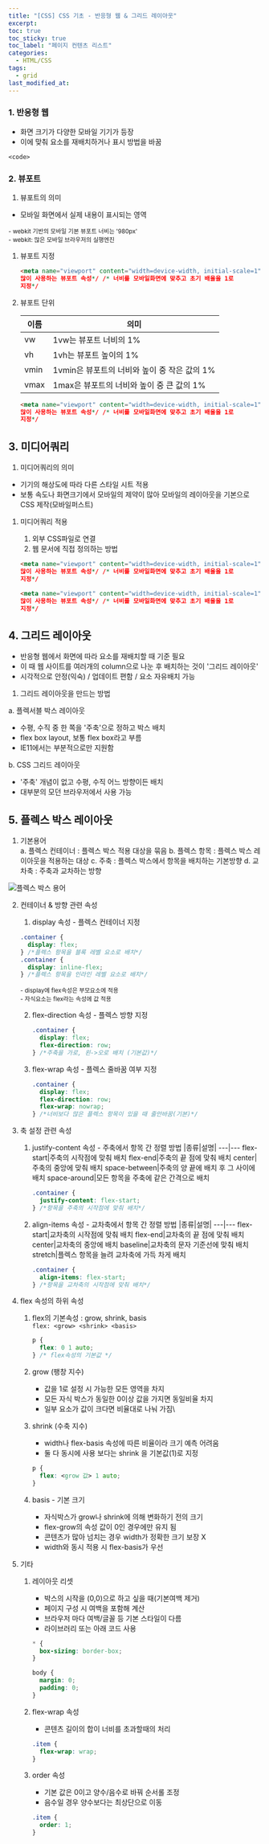 ```yaml
---
title: "[CSS] CSS 기초 - 반응형 웹 & 그리드 레이아웃"
excerpt:
toc: true
toc_sticky: true
toc_label: "페이지 컨텐츠 리스트"
categories:
  - HTML/CSS
tags:
  - grid
last_modified_at:
---
```


### **1. 반응형 웹**

- 화면 크기가 다양한 모바일 기기가 등장
- 이에 맞춰 요소를 재배치하거나 표시 방법을 바꿈

`<code>`

### **2. 뷰포트**

1. 뷰포트의 의미

- 모바일 화면에서 실제 내용이 표시되는 영역

<small> - webkit 기반의 모바일 기본 뷰포트 너비는 '980px'</small>  
<small> - webkit: 많은 모바일 브라우저의 실행엔진</small>

1. 뷰포트 지정

   ```html
   <meta name="viewport" content="width=device-width, initial-scale=1" /* 가장
   많이 사용하는 뷰포트 속성*/ /* 너비를 모바일화면에 맞추고 초기 배율을 1로
   지정*/
   ```

2. 뷰포트 단위

   | 이름 | 의미                                         |
   | ---- | -------------------------------------------- |
   | vw   | 1vw는 뷰포트 너비의 1%                       |
   | vh   | 1vh는 뷰포트 높이의 1%                       |
   | vmin | 1vmin은 뷰포트의 너비와 높이 중 작은 값의 1% |
   | vmax | 1max은 뷰포트의 너비와 높이 중 큰 값의 1%    |

   ```html
   <meta name="viewport" content="width=device-width, initial-scale=1" /* 가장
   많이 사용하는 뷰포트 속성*/ /* 너비를 모바일화면에 맞추고 초기 배율을 1로
   지정*/
   ```

## **3. 미디어쿼리**

1. 미디어쿼리의 의미

- 기기의 해상도에 따라 다른 스타일 시트 적용
- 보통 속도나 화면크기에서 모바일의 제약이 많아 모바일의 레이아웃을 기본으로 CSS 제작(모바일퍼스트)

1. 미디어쿼리 적용

   1. 외부 CSS파일로 연결
   2. 웹 문서에 직접 정의하는 방법

   ```html
   <meta name="viewport" content="width=device-width, initial-scale=1" /* 가장
   많이 사용하는 뷰포트 속성*/ /* 너비를 모바일화면에 맞추고 초기 배율을 1로
   지정*/
   ```

   ```html
   <meta name="viewport" content="width=device-width, initial-scale=1" /* 가장
   많이 사용하는 뷰포트 속성*/ /* 너비를 모바일화면에 맞추고 초기 배율을 1로
   지정*/
   ```

## **4. 그리드 레이아웃**

- 반응형 웹에서 화면에 따라 요소를 재배치할 때 기준 필요
- 이 때 웹 사이트를 여러개의 column으로 나눈 후 배치하는 것이 '그리드 레이아웃'
- 시각적으로 안정(익숙) / 업데이트 편함 / 요소 자유배치 가능

1. 그리드 레이아웃을 만드는 방법

a. 플렉서블 박스 레이아웃

- 수평, 수직 중 한 쪽을 '주축'으로 정하고 박스 배치
- flex box layout, 보통 flex box라고 부름
- IE11에서는 부분적으로만 지원함

b. CSS 그리드 레이아웃

- '주축' 개념이 없고 수평, 수직 어느 방향이든 배치
- 대부분의 모던 브라우저에서 사용 가능

## **5. 플렉스 박스 레이아웃**

1. 기본용어  
   a. 플렉스 컨테이너 : 플렉스 박스 적용 대상을 묶음
   b. 플렉스 항목 : 플렉스 박스 레이아웃을 적용하는 대상
   c. 주축 : 플렉스 박스에서 항목을 배치하는 기본방향
   d. 교차축 : 주축과 교차하는 방향

![플렉스 박스 용어](images/../../_posts/images/2021-10-20-image.png)

2. 컨테이너 & 방향 관련 속성

   1. display 속성 - 플렉스 컨테이너 지정

   ```css
   .container {
     display: flex;
   } /*플렉스 항목을 블록 레벨 요소로 배치*/
   .container {
     display: inline-flex;
   } /*플렉스 항목을 인라인 레벨 요소로 배치*/
   ```

   <small>- display에 flex속성은 부모요소에 적용</small>  
    <small>- 자식요소는 flex라는 속성에 값 적용</small>

   2. flex-direction 속성 - 플렉스 방향 지정
      ```css
      .container {
        display: flex;
        flex-direction: row;
      } /*주축을 가로, 왼->오로 배치 (기본값)*/
      ```
   3. flex-wrap 속성 - 플렉스 줄바꿈 여부 지정
      ```css
      .container {
        display: flex;
        flex-direction: row;
        flex-wrap: nowrap;
      } /*너비보다 많은 플렉스 항목이 있을 때 줄안바꿈(기본)*/
      ```

3. 축 설정 관련 속성

   1. justify-content 속성 - 주축에서 항목 간 정렬 방법
      |종류|설명|
      ---|---
      flex-start|주축의 시작점에 맞춰 배치
      flex-end|주축의 끝 점에 맞춰 배치
      center|주축의 중앙에 맞춰 배치
      space-between|주축의 양 끝에 배치 후 그 사이에 배치
      space-around|모든 항목을 주축에 같은 간격으로 배치

      ```css
      .container {
        justify-content: flex-start;
      } /*항목을 주축의 시작점에 맞춰 배치*/
      ```

   2. align-items 속성 - 교차축에서 항목 간 정렬 방법
      |종류|설명|
      ---|---
      flex-start|교차축의 시작점에 맞춰 배치
      flex-end|교차축의 끝 점에 맞춰 배치
      center|교차축의 중앙에 배치
      baseline|교차축의 문자 기준선에 맞춰 배치
      stretch|플렉스 항목을 늘려 교차축에 가득 차게 배치
      ```css
      .container {
        align-items: flex-start;
      } /*항목을 교차축의 시작점에 맞춰 배치*/
      ```

4. flex 속성의 하위 속성

   1. flex의 기본속성 : grow, shrink, basis  
       `flex: <grow> <shrink> <basis>`
      ```css
      p {
        flex: 0 1 auto;
      } /* flex속성의 기본값 */
      ```
   2. grow (팽창 지수)

      - 값을 1로 설정 시 가능한 모든 영역을 차지
      - 모든 자식 박스가 동일한 0이상 값을 가지면 동일비율 차지
      - 일부 요소가 값이 크다면 비율대로 나눠 가짐\

   3. shrink (수축 지수)

      - width나 flex-basis 속성에 따른 비율이라 크기 예측 어려움
      - 둘 다 동시에 사용 보다는 shrink 을 기본값(1)로 지정

      ```css
      p {
        flex: <grow 값> 1 auto;
      }
      ```

   4. basis - 기본 크기
      - 자식박스가 grow나 shrink에 의해 변화하기 전의 크기
      - flex-grow의 속성 값이 0인 경우에만 유지 됨
      - 콘텐츠가 많아 넘치는 경우 width가 정확한 크기 보장 X
      - width와 동시 적용 시 flex-basis가 우선

5. 기타

   1. 레이아웃 리셋

      - 박스의 시작을 (0,0)으로 하고 싶을 때(기본여백 제거)
      - 페이지 구성 시 여백을 포함해 계산
      - 브라우저 마다 여백/글꼴 등 기본 스타일이 다름
      - 라이브러리 또는 아래 코드 사용

      ```css
      * {
        box-sizing: border-box;
      }

      body {
        margin: 0;
        padding: 0;
      }
      ```

   2. flex-wrap 속성

      - 콘텐츠 길이의 합이 너비를 초과할때의 처리

      ```css
      .item {
        flex-wrap: wrap;
      }
      ```

   3. order 속성

      - 기본 값은 0이고 양수/음수로 바꿔 순서롤 조정
      - 음수일 경우 양수보다는 최상단으로 이동

      ```css
      .item {
        order: 1;
      }
      ```
